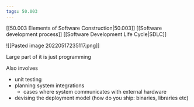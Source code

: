 ```yaml
---
tags: 50.003
---
```

[[50.003 Elements of Software Construction|50.003]]
[[Software development process]]
[[Software Development Life Cycle|SDLC]]

![[Pasted image 20220517235117.png]]

Large part of it is just programming

Also involves
- unit testing
- planning system integrations
	- cases where system communicates with external hardware
- devising the deployment model (how do you ship: binaries, libraries etc)

